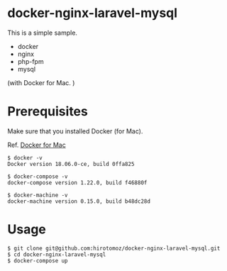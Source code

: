 # docker-nginx-laravel-mysql

This is a simple sample.

- docker
- nginx
- php-fpm
- mysql

(with Docker for Mac. )

# Prerequisites

Make sure that you installed Docker (for Mac).

Ref. [Docker for Mac](https://docs.docker.com/docker-for-mac/)

```
$ docker -v
Docker version 18.06.0-ce, build 0ffa825

$ docker-compose -v
docker-compose version 1.22.0, build f46880f

$ docker-machine -v
docker-machine version 0.15.0, build b48dc28d
```

# Usage

```
$ git clone git@github.com:hirotomoz/docker-nginx-laravel-mysql.git
$ cd docker-nginx-laravel-mysql
$ docker-compose up
```
